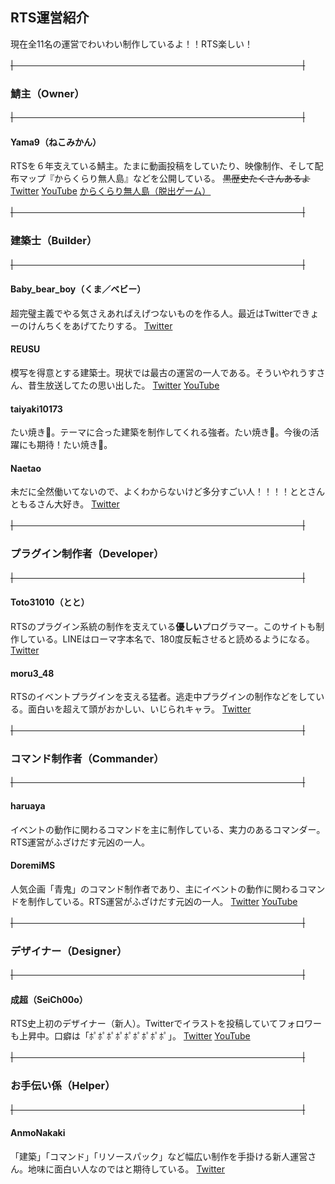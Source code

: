 ## RTS運営紹介
現在全11名の運営でわいわい制作しているよ！！RTS楽しい！

~~|　　　　　　　　　　　　　　　　　　　　　　　　　　　　　　　　　|~~
### 鯖主（Owner）
~~|　　　　　　　　　　　　　　　　　　　　　　　　　　　　　　　　　|~~
#### Yama9（ねこみかん）
RTSを６年支えている鯖主。たまに動画投稿をしていたり、映像制作、そして配布マップ『からくらり無人島』などを公開している。
~~黒歴史たくさんあるよ~~
[Twitter](https://twitter.com/Nekomikan_game) [YouTube](https://www.youtube.com/channel/UCXK59Xg3TtMrx5PiO5d4DlQ) [からくらり無人島（脱出ゲーム）](https://twitter.com/Nekomikan_game/status/1375778143231832067)


~~|　　　　　　　　　　　　　　　　　　　　　　　　　　　　　　　　　|~~
### 建築士（Builder）
~~|　　　　　　　　　　　　　　　　　　　　　　　　　　　　　　　　　|~~
#### Baby_bear_boy（くま／ベビー）
超完璧主義でやる気さえあればえげつないものを作る人。最近はTwitterできょーのけんちくをあげてたりする。
[Twitter](https://twitter.com/kotokotobear) 

#### REUSU
模写を得意とする建築士。現状では最古の運営の一人である。そういやれうすさん、昔生放送してたの思い出した。
[Twitter](https://twitter.com/_Reusu) [YouTube](https://www.youtube.com/channel/UCdBFFPdfPw6RnTZmPnDAkMQ) 


#### taiyaki10173
たい焼き🐡。テーマに合った建築を制作してくれる強者。たい焼き🐡。今後の活躍にも期待！たい焼き🐡。

#### Naetao
未だに全然働いてないので、よくわからないけど多分すごい人！！！！ととさんともるさん大好き。
[Twitter](https://twitter.com/Naetao_) 


~~|　　　　　　　　　　　　　　　　　　　　　　　　　　　　　　　　　|~~
### プラグイン制作者（Developer）
~~|　　　　　　　　　　　　　　　　　　　　　　　　　　　　　　　　　|~~
#### Toto31010（とと）
RTSのプラグイン系統の制作を支えている**優しい**プログラマー。このサイトも制作している。LINEはローマ字本名で、180度反転させると読めるようになる。
[Twitter](https://twitter.com/Toto31010) 

#### moru3_48
RTSのイベントプラグインを支える猛者。逃走中プラグインの制作などをしている。面白いを超えて頭がおかしい、いじられキャラ。
[Twitter](https://twitter.com/moru3_48) 



~~|　　　　　　　　　　　　　　　　　　　　　　　　　　　　　　　　　|~~
### コマンド制作者（Commander）
~~|　　　　　　　　　　　　　　　　　　　　　　　　　　　　　　　　　|~~
#### haruaya
イベントの動作に関わるコマンドを主に制作している、実力のあるコマンダー。RTS運営がふざけだす元凶の一人。

#### DoremiMS
人気企画「青鬼」のコマンド制作者であり、主にイベントの動作に関わるコマンドを制作している。RTS運営がふざけだす元凶の一人。
[Twitter](https://twitter.com/DoremiMS) [YouTube](https://www.youtube.com/channel/UCYoXOU_H-IYKN_jVMjnanpA) 



~~|　　　　　　　　　　　　　　　　　　　　　　　　　　　　　　　　　|~~
### デザイナー（Designer）
~~|　　　　　　　　　　　　　　　　　　　　　　　　　　　　　　　　　|~~
#### 成超（SeiCh00o）
RTS史上初のデザイナー（新人）。Twitterでイラストを投稿していてフォロワーも上昇中。口癖は「ﾎﾟﾎﾟﾎﾟﾎﾟﾎﾟﾎﾟﾎﾟﾎﾟﾎﾟ」。
[Twitter](https://twitter.com/SeiCh00o) [YouTube](https://www.youtube.com/channel/UCPXKINySFkIH5mZ2afHRYnw) 



~~|　　　　　　　　　　　　　　　　　　　　　　　　　　　　　　　　　|~~
### お手伝い係（Helper）
~~|　　　　　　　　　　　　　　　　　　　　　　　　　　　　　　　　　|~~
#### AnmoNakaki
「建築」「コマンド」「リソースパック」など幅広い制作を手掛ける新人運営さん。地味に面白い人なのではと期待している。
[Twitter](https://twitter.com/RaRaKi9696) 
